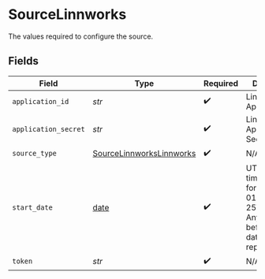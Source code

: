 # SourceLinnworks

The values required to configure the source.


## Fields

| Field                                                                                                   | Type                                                                                                    | Required                                                                                                | Description                                                                                             |
| ------------------------------------------------------------------------------------------------------- | ------------------------------------------------------------------------------------------------------- | ------------------------------------------------------------------------------------------------------- | ------------------------------------------------------------------------------------------------------- |
| `application_id`                                                                                        | *str*                                                                                                   | :heavy_check_mark:                                                                                      | Linnworks Application ID                                                                                |
| `application_secret`                                                                                    | *str*                                                                                                   | :heavy_check_mark:                                                                                      | Linnworks Application Secret                                                                            |
| `source_type`                                                                                           | [SourceLinnworksLinnworks](../../models/shared/sourcelinnworkslinnworks.md)                             | :heavy_check_mark:                                                                                      | N/A                                                                                                     |
| `start_date`                                                                                            | [date](https://docs.python.org/3/library/datetime.html#date-objects)                                    | :heavy_check_mark:                                                                                      | UTC date and time in the format 2017-01-25T00:00:00Z. Any data before this date will not be replicated. |
| `token`                                                                                                 | *str*                                                                                                   | :heavy_check_mark:                                                                                      | N/A                                                                                                     |